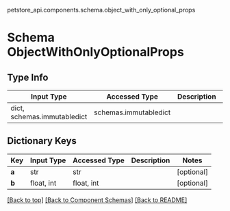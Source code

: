 petstore_api.components.schema.object_with_only_optional_props
# Schema ObjectWithOnlyOptionalProps

## Type Info
Input Type | Accessed Type | Description | Notes
------------ | ------------- | ------------- | -------------
dict, schemas.immutabledict | schemas.immutabledict |  |

## Dictionary Keys
Key | Input Type | Accessed Type | Description | Notes
------------ | ------------- | ------------- | ------------- | -------------
**a** | str | str |  | [optional]
**b** | float, int | float, int |  | [optional]

[[Back to top]](#top) [[Back to Component Schemas]](../../../README.md#Component-Schemas) [[Back to README]](../../../README.md)
